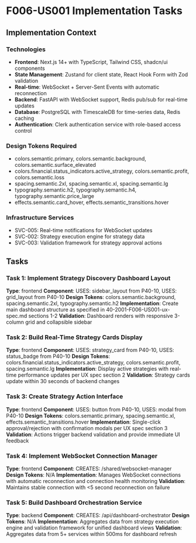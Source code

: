 # F006-US001 Implementation Tasks

## Implementation Context

### Technologies
- **Frontend**: Next.js 14+ with TypeScript, Tailwind CSS, shadcn/ui components
- **State Management**: Zustand for client state, React Hook Form with Zod validation
- **Real-time**: WebSocket + Server-Sent Events with automatic reconnection
- **Backend**: FastAPI with WebSocket support, Redis pub/sub for real-time updates
- **Database**: PostgreSQL with TimescaleDB for time-series data, Redis caching
- **Authentication**: Clerk authentication service with role-based access control

### Design Tokens Required
- colors.semantic.primary, colors.semantic.background, colors.semantic.surface_elevated
- colors.financial.status_indicators.active_strategy, colors.semantic.profit, colors.semantic.loss
- spacing.semantic.2xl, spacing.semantic.xl, spacing.semantic.lg
- typography.semantic.h2, typography.semantic.h4, typography.semantic.price_large
- effects.semantic.card_hover, effects.semantic_transitions.hover

### Infrastructure Services
- SVC-005: Real-time notifications for WebSocket updates
- SVC-002: Strategy execution engine for strategy data
- SVC-003: Validation framework for strategy approval actions

## Tasks

### Task 1: Implement Strategy Discovery Dashboard Layout
**Type**: frontend
**Component**: USES: sidebar_layout from P40-10, USES: grid_layout from P40-10
**Design Tokens**: colors.semantic.background, spacing.semantic.2xl, typography.semantic.h2
**Implementation**: 
Create main dashboard structure as specified in 40-2001-F006-US001-ux-spec.md sections 1-2
**Validation**: Dashboard renders with responsive 3-column grid and collapsible sidebar

### Task 2: Build Real-Time Strategy Cards Display
**Type**: frontend
**Component**: USES: strategy_card from P40-10, USES: status_badge from P40-10
**Design Tokens**: colors.financial.status_indicators.active_strategy, colors.semantic.profit, spacing.semantic.lg
**Implementation**: 
Display active strategies with real-time performance updates per UX spec section 2
**Validation**: Strategy cards update within 30 seconds of backend changes

### Task 3: Create Strategy Action Interface
**Type**: frontend
**Component**: USES: button from P40-10, USES: modal from P40-10
**Design Tokens**: colors.semantic.primary, spacing.semantic.xl, effects.semantic_transitions.hover
**Implementation**: 
Single-click approval/rejection with confirmation modals per UX spec section 3
**Validation**: Actions trigger backend validation and provide immediate UI feedback

### Task 4: Implement WebSocket Connection Manager
**Type**: frontend
**Component**: CREATES: /shared/websocket-manager
**Design Tokens**: N/A
**Implementation**: 
Manages WebSocket connections with automatic reconnection and connection health monitoring
**Validation**: Maintains stable connection with <5 second reconnection on failure

### Task 5: Build Dashboard Orchestration Service
**Type**: backend
**Component**: CREATES: /api/dashboard-orchestrator
**Design Tokens**: N/A
**Implementation**: 
Aggregates data from strategy execution engine and validation framework for unified dashboard views
**Validation**: Aggregates data from 5+ services within 500ms for dashboard refresh